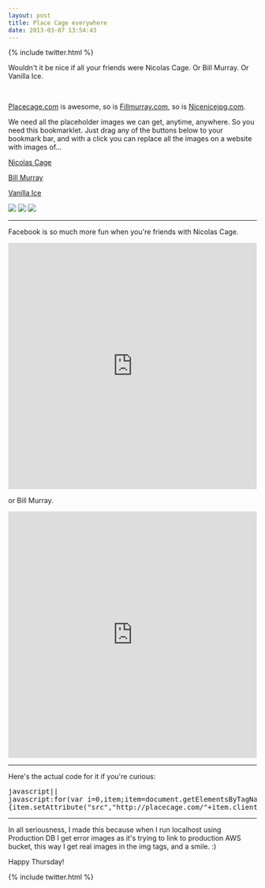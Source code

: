 ```yaml
---
layout: post
title: Place Cage everywhere
date: 2013-03-07 13:54:43
---
```


{% include twitter.html %}

Wouldn't it be nice if all your friends were Nicolas Cage. Or Bill Murray. Or Vanilla Ice.

<div class="slide-place-cage" onclick="window.open('/images/13030701.png')">&nbsp;</div>

[Placecage.com](http://www.placecage.com/) is awesome, so is [Fillmurray.com](http://fillmurray.com), so is [Nicenicejpg.com](http://nicenicejpg.com/).

We need all the placeholder images we can get, anytime, anywhere. So you need this bookmarklet.
Just drag any of the buttons below to your bookmark bar, and with a click you can replace all the images on a website with images of...

<a href="javascript:for(var i=0,item;item=document.getElementsByTagName('img')[i];i++){item.setAttribute('src','http://placecage.com/'+item.clientWidth+'/'+item.clientHeight)}" class="big-button green">Nicolas Cage</a>

<a href="javascript:for(var i=0,item;item=document.getElementsByTagName('img')[i];i++){item.setAttribute('src','http://fillmurray.com/g/'+item.clientWidth+'/'+item.clientHeight)}" class="big-button red">Bill Murray</a>

<a href="javascript:for(var i=0,item;item=document.getElementsByTagName('img')[i];i++){item.setAttribute('src','http://nicenicejpg.com/'+item.clientWidth+'/'+item.clientHeight)}" class="big-button yellow">Vanilla Ice</a>


<img src="http://placecage.com/g/80/200" />
<img src="http://placecage.com/g/310/200" />
<img src="http://placecage.com/g/100/200" />

---

Facebook is so much more fun when you're friends with Nicolas Cage.

<iframe src="http://vine.co/v/bH0jaqxl9jZ/card" width="100%" height="500" frameborder="0"></iframe>

or Bill Murray.

<iframe src="http://vine.co/v/bH0VaxuHvBY/card" width="100%" height="500" frameborder="0"></iframe>

---

Here's the actual code for it if you're curious:

<pre>javascript||
javascript:for(var i=0,item;item=document.getElementsByTagName("img")[i];i++)
{item.setAttribute("src","http://placecage.com/"+item.clientWidth+"/"+item.clientHeight)}
</pre>

---

In all seriousness, I made this because when I run localhost using Production DB I get error images as it's trying to link to production AWS bucket, this way I get real images in the img tags, and a smile. :)

Happy Thursday!

{% include twitter.html %}